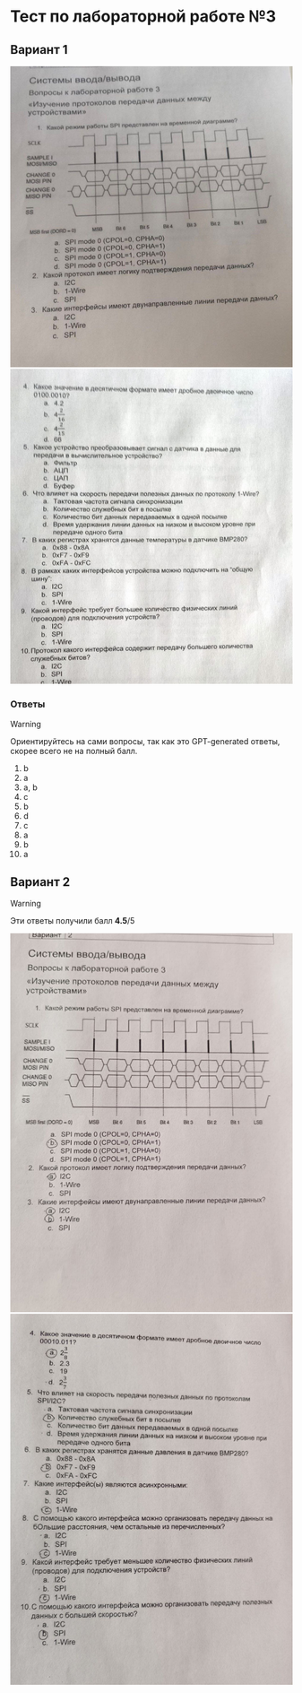 # Тест по лабораторной работе №3

## Вариант 1

![Вариант 1, страница 1](./assets/var1-1.jpg)
![Вариант 1, страница 2](./assets/var1-2.jpg)

### Ответы

> [!WARNING]
> Ориентируйтесь на сами вопросы, так как это GPT-generated ответы, скорее всего не на полный балл.

1. b
2. a
3. a, b
4. c
5. b
6. d
7. c
8. a
9. b
10. a

## Вариант 2

> [!WARNING]
> Эти ответы получили балл **4.5**/5

![Вариант 2, страница 1](./assets/var2-1.jpg)
![Вариант 2, страница 2](./assets/var2-2.jpg)
